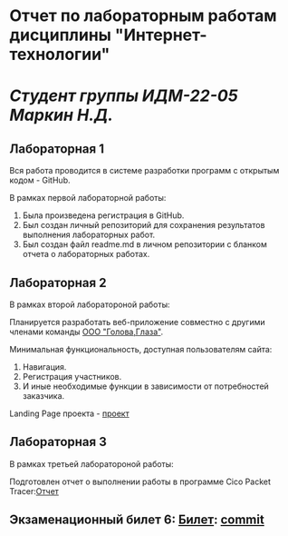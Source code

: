 # Отчет по лабораторным работам дисциплины "Интернет-технологии"
 # ___Студент группы ИДМ-22-05 Маркин Н.Д.___
 ## Лабораторная 1

Вся работа проводится в системе разработки программ с открытым кодом - GitHub.

В рамках первой лабораторной работы:

1. Была произведена регистрация в GitHub.
2. Был создан личный репозиторий для сохранения результатов выполнения лабораторных работ.
3. Был создан файл readme.md в личном репозитории с бланком отчета о лабораторных работах.

## Лабораторная 2

В рамках второй лаборатороной работы:

Планируется разработать веб-приложение совместно с другими членами команды [ООО "Голова,Глаза"](https://github.com/MarkinNikita/aboba).

Минимальная функциональность, доступная пользователям сайта:

1. Навигация.
2. Регистрация участников.
3. И иные необходимые функции в зависимости от потребностей заказчика.

 
 
  

Landing Page проекта - [проект](https://aboba-git-main-markinnikita.vercel.app)

## Лабораторная 3

В рамках третьей лаборатороной работы:

Подготовлен отчет о выполнении работы в программе Cico Packet Tracer:[Отчет](https://docs.google.com/document/d/1MXkx5OnNbrDOvScKbgKaxxiPgp3-GZzg/edit?usp=sharing&ouid=101144389843389099333&rtpof=true&sd=true)

## Экзаменационный билет 6: [Билет](https://github.com/stankin/inet-2022/wiki/exam21): [commit](https://github.com/stankin/inet-2022/wiki/exam21/_compare/9b8c002b37605e08ca57cc33e2ca276b117a6a01...8c40b35752bb17f97f3bce62fc807a3526759c97)
